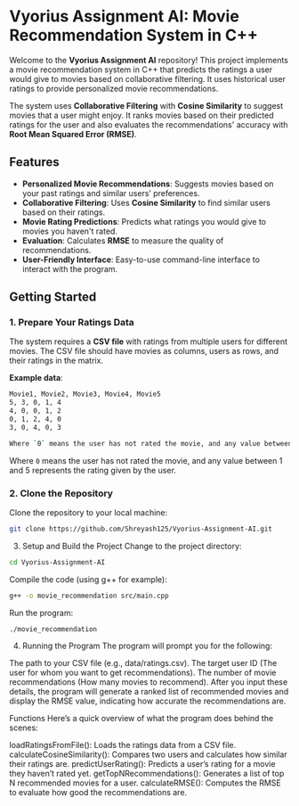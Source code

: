 # Vyorius Assignment AI: Movie Recommendation System in C++

Welcome to the **Vyorius Assignment AI** repository! This project implements a movie recommendation system in C++ that predicts the ratings a user would give to movies based on collaborative filtering. It uses historical user ratings to provide personalized movie recommendations.

The system uses **Collaborative Filtering** with **Cosine Similarity** to suggest movies that a user might enjoy. It ranks movies based on their predicted ratings for the user and also evaluates the recommendations' accuracy with **Root Mean Squared Error (RMSE)**.

## Features

- **Personalized Movie Recommendations**: Suggests movies based on your past ratings and similar users’ preferences.
- **Collaborative Filtering**: Uses **Cosine Similarity** to find similar users based on their ratings.
- **Movie Rating Predictions**: Predicts what ratings you would give to movies you haven't rated.
- **Evaluation**: Calculates **RMSE** to measure the quality of recommendations.
- **User-Friendly Interface**: Easy-to-use command-line interface to interact with the program.

## Getting Started

### 1. **Prepare Your Ratings Data**

The system requires a **CSV file** with ratings from multiple users for different movies. The CSV file should have movies as columns, users as rows, and their ratings in the matrix.

**Example data**:
```bash
Movie1, Movie2, Movie3, Movie4, Movie5
5, 3, 0, 1, 4
4, 0, 0, 1, 2
0, 1, 2, 4, 0
3, 0, 4, 0, 3

Where `0` means the user has not rated the movie, and any value between 1 and 5 represents the rating given by the user.
```

Where `0` means the user has not rated the movie, and any value between 1 and 5 represents the rating given by the user.

### 2. **Clone the Repository**

Clone the repository to your local machine:

```bash
git clone https://github.com/Shreyash125/Vyorius-Assignment-AI.git
```
3. Setup and Build the Project
Change to the project directory:
```bash
cd Vyorius-Assignment-AI
```
Compile the code (using g++ for example):
```bash
g++ -o movie_recommendation src/main.cpp
```
Run the program:
```bash
./movie_recommendation
```

4. Running the Program
The program will prompt you for the following:

The path to your CSV file (e.g., data/ratings.csv).
The target user ID (The user for whom you want to get recommendations).
The number of movie recommendations (How many movies to recommend).
After you input these details, the program will generate a ranked list of recommended movies and display the RMSE value, indicating how accurate the recommendations are.

Functions
Here’s a quick overview of what the program does behind the scenes:

loadRatingsFromFile(): Loads the ratings data from a CSV file.
calculateCosineSimilarity(): Compares two users and calculates how similar their ratings are.
predictUserRating(): Predicts a user’s rating for a movie they haven’t rated yet.
getTopNRecommendations(): Generates a list of top N recommended movies for a user.
calculateRMSE(): Computes the RMSE to evaluate how good the recommendations are.






